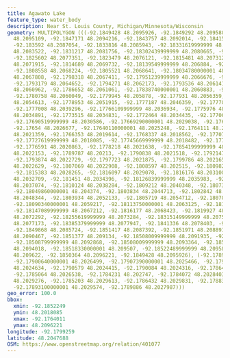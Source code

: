 ```yaml
---
title: Agawato Lake
feature_type: water_body
description: Near St. Louis County, Michigan/Minnesota/Wisconsin
geometry: MULTIPOLYGON (((-92.1849428 48.2095926, -92.1849292 48.2095883, -92.1848162
  48.2095109, -92.1847171 48.2094216, -92.1843757 48.2092014, -92.1841555 48.2090407,
  -92.183592 48.2087054, -92.1833816 48.2085943, -92.18331619999999 48.208511, -92.1832428
  48.2083522, -92.1831217 48.2081756, -92.18302439999999 48.2080665, -92.182838 48.2079217,
  -92.1825602 48.2077351, -92.1823479 48.2076121, -92.1815481 48.2073125, -92.181451
  48.2071915, -92.1814689 48.2069732, -92.18139549999999 48.206884, -92.1812168 48.2068125,
  -92.1808558 48.2068224, -92.1805521 48.2068641, -92.18034780000001 48.2068482, -92.1801335
  48.2067808, -92.1798318 48.2067411, -92.17951239999999 48.2066676, -92.1794053 48.20663,
  -92.1793179 48.2064652, -92.1794271 48.2062173, -92.1793536 48.2061419, -92.17919689999999
  48.2060962, -92.1786652 48.2061061, -92.17838740000001 48.2060883, -92.178181 48.2060585,
  -92.1780758 48.2060049, -92.1779945 48.205878, -92.177931 48.2056359, -92.177933
  48.2054613, -92.1778953 48.2051915, -92.1777187 48.2046359, -92.1777029 48.2045149,
  -92.1777008 48.2039296, -92.17766109999999 48.2036934, -92.1775976 48.2035228, -92.1774825
  48.2034891, -92.1773515 48.2034831, -92.1772464 48.2034435, -92.1770678 48.2032074,
  -92.17690519999999 48.2030586, -92.17669290000001 48.2029038, -92.1765638 48.2027768,
  -92.17654 48.2026677, -92.17640110000001 48.2025248, -92.1764111 48.2023224, -92.17644679999999
  48.2021359, -92.1766353 48.2019614, -92.1768337 48.2018562, -92.17707179999999 48.2018145,
  -92.17727619999999 48.2018085, -92.17745669999999 48.2018482, -92.1775957 48.2019375,
  -92.1776591 48.2020863, -92.1778218 48.2021638, -92.17854199999999 48.2022252, -92.1787406
  48.2022153, -92.1789787 48.20213, -92.1790838 48.2021518, -92.1792147 48.2022392,
  -92.1793874 48.2022729, -92.1797723 48.2021875, -92.1799786 48.2021657, -92.1806414
  48.2022629, -92.1807069 48.2022908, -92.1808597 48.202515, -92.1809827 48.2026261,
  -92.1815383 48.2028265, -92.1816097 48.2029078, -92.1816176 48.2031003, -92.1815581
  48.2032709, -92.181451 48.2034396, -92.18126839999999 48.2035983, -92.18110369999999
  48.2037074, -92.1810124 48.2038284, -92.1809212 48.2040348, -92.1807307 48.204255,
  -92.18049860000001 48.204374, -92.1803834 48.2044713, -92.1802842 48.2047073, -92.18028219999999
  48.2048344, -92.1803934 48.2052133, -92.1805719 48.2054712, -92.1807089 48.2057074,
  -92.18090340000001 48.2059217, -92.18113750000001 48.2063125, -92.1813001 48.2065328,
  -92.18147089999999 48.2067212, -92.1816177 48.2068423, -92.1819927 48.2070962, -92.1822526
  48.2072292, -92.18255619999999 48.2073284, -92.18315149999999 48.2075844, -92.18350270000001
  48.2077173, -92.18385379999999 48.2077947, -92.1841336 48.2078403, -92.1842805 48.2079395,
  -92.1849868 48.2085724, -92.1851417 48.2087392, -92.1851971 48.2088919, -92.1851793
  48.2090467, -92.1851377 48.209134, -92.18508009999999 48.2091935, -92.1851298 48.2092431,
  -92.18508799999999 48.2092868, -92.18508009999999 48.2093364, -92.18508610000001
  48.2094018, -92.18518330000001 48.209507, -92.18522489999999 48.2095844, -92.1851594
  48.209622, -92.1850364 48.2096221, -92.1849428 48.2095926), (-92.1789886 48.2027987,
  -92.17900640000001 48.2026499, -92.17907390000001 48.2025466, -92.17908180000001
  48.2024634, -92.1790579 48.2024415, -92.1790084 48.2024316, -92.1786472 48.2025824,
  -92.1785064 48.2026538, -92.1784231 48.202747, -92.1784072 48.2028403, -92.1784627
  48.2029276, -92.1785203 48.2029613, -92.1786432 48.2029831, -92.1788397 48.2029852,
  -92.17893100000001 48.2029574, -92.1789886 48.2027987)))
geo_error: 100.0
bbox:
  xmin: -92.1852249
  ymin: 48.2018085
  xmax: -92.1764011
  ymax: 48.2096221
longitude: -92.1799259
latitude: 48.2047688
OSM: https://www.openstreetmap.org/relation/401077
---
```

